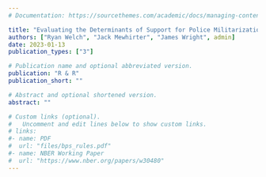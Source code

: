```yaml
---
# Documentation: https://sourcethemes.com/academic/docs/managing-content/

title: "Evaluating the Determinants of Support for Police Militarization among Officers"
authors: ["Ryan Welch", "Jack Mewhirter", "James Wright", admin]
date: 2023-01-13
publication_types: ["3"]

# Publication name and optional abbreviated version.
publication: "R & R"
publication_short: ""

# Abstract and optional shortened version.
abstract: ""

# Custom links (optional).
#   Uncomment and edit lines below to show custom links.
# links:
#- name: PDF
#  url: "files/bps_rules.pdf"
#- name: NBER Working Paper
#  url: "https://www.nber.org/papers/w30480"
---
```

